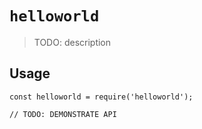 # `helloworld`

> TODO: description

## Usage

```
const helloworld = require('helloworld');

// TODO: DEMONSTRATE API
```
